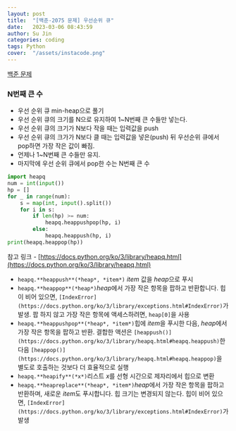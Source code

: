 ```yaml
---
layout: post
title:  "[백준-2075 문제] 우선순위 큐"
date:   2023-03-06 08:43:59
author: Su Jin
categories: coding
tags: Python
cover:  "/assets/instacode.png"
---
```


[백준 문제](https://www.notion.so/2075-555f799a39ae49a4972c2d87269905ee)

### N번째 큰 수

- 우선 순위 큐 min-heap으로 풀기
- 우선 순위 큐의 크기를 N으로 유지하여 1~N번째 큰 수들만 넣는다.
- 우선 순위 큐의 크기가 N보다 작을 때는 입력값을 push
- 우선 순위 큐의 크가가 N보다 클 때는 입력값을 넣은(push) 뒤 우선순위 큐에서 pop하면 가장 작은 값이 빠짐.
- 언제나 1~N번째 큰 수들만 유지.
- 마지막에 우선 순위 큐에서 pop한 수는 N번째 큰 수

```python
import heapq
num = int(input())
hp = []
for _ in range(num):
    s = map(int, input().split())
    for i in s:
        if len(hp) >= num:
            heapq.heappushpop(hp, i)
        else:
            heapq.heappush(hp, i)
print(heapq.heappop(hp))
```

참고 링크 - [https://docs.python.org/ko/3/library/heapq.html](https://docs.python.org/ko/3/library/heapq.html)

- `heapq.**heappush**(*heap*, *item*)` *item* 값을 *heap*으로 푸시
- `heapq.**heappop**(*heap*)`*heap*에서 가장 작은 항목을 팝하고 반환합니다. 힙이 비어 있으면, `[IndexError](https://docs.python.org/ko/3/library/exceptions.html#IndexError)`가 발생. 팝 하지 않고 가장 작은 항목에 액세스하려면, `heap[0]`을 사용
- `heapq.**heappushpop**(*heap*, *item*)`힙에 *item*을 푸시한 다음, *heap*에서 가장 작은 항목을 팝하고 반환. 결합한 액션은 `[heappush()](https://docs.python.org/ko/3/library/heapq.html#heapq.heappush)`한 다음 `[heappop()](https://docs.python.org/ko/3/library/heapq.html#heapq.heappop)`을 별도로 호출하는 것보다 더 효율적으로 실행
- `heapq.**heapify**(*x*)`리스트 *x*를 선형 시간으로 제자리에서 힙으로 변환
- `heapq.**heapreplace**(*heap*, *item*)`*heap*에서 가장 작은 항목을 팝하고 반환하며, 새로운 *item*도 푸시합니다. 힙 크기는 변경되지 않는다. 힙이 비어 있으면, `[IndexError](https://docs.python.org/ko/3/library/exceptions.html#IndexError)`가 발생